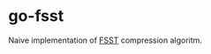 # go-fsst

Naive implementation of [FSST](https://www.vldb.org/pvldb/vol13/p2649-boncz.pdf) compression algoritm.


